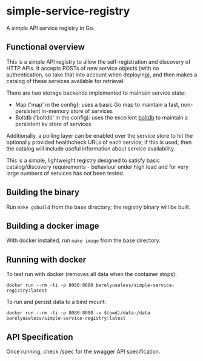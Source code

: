 # simple-service-registry
A simple API service registry in Go.

## Functional overview
This is a simple API registry to allow the self-registration and discovery of HTTP APIs.  It accepts POSTs of new service objects (with no authentication, so take that into account when deploying), and then makes a catalog of these services available for retrieval.

There are two storage backends implemented to maintain service state:
 - Map ('map' in the config): uses a basic Go map to maintain a fast, non-persistent in-memory store of services
 - Boltdb ('boltdb' in the config): uses the excellent [boltdb](https://github.com/boltdb/bolt) to maintain a persistent kv store of services

 Additionally, a polling layer can be enabled over the service store to hit the optionally provided healthcheck URLs of each service; if this is used, then the catalog will include useful information about service availability.

This is a simple, lightweight registry designed to satisfy basic catalog/discovery requirements - behaviour under high load and for very large numbers of services has not been tested.

## Building the binary
Run `make gobuild` from the base directory; the registry binary will be built.

## Building a docker image
With docker installed, run `make image` from the base directory.

## Running with docker
To test run with docker (removes all data when the container stops):

`docker run --rm -ti -p 8080:8080 barelyuseless/simple-service-registry:latest`

To run and persist data to a bind mount:

`docker run --rm -ti -p 8080:8080 -v $(pwd)/data:/data barelyuseless/simple-service-registry:latest`

## API Specification
Once running, check /spec for the swagger API specification.